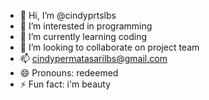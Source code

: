 - 👋 Hi, I’m @cindyprtslbs
- 👀 I’m interested in programming
- 🌱 I’m currently learning coding
- 💞️ I’m looking to collaborate on project team
- 📫 cindypermatasarilbs@gmail.com
- 😄 Pronouns: redeemed
- ⚡ Fun fact: i'm beauty

<!---
cindyprtslbs/cindyprtslbs is a ✨ special ✨ repository because its `README.md` (this file) appears on your GitHub profile.
You can click the Preview link to take a look at your changes.
--->
